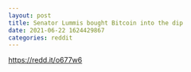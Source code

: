 ```yaml
--- 
layout: post 
title: Senator Lummis bought Bitcoin into the dip 
date: 2021-06-22 1624429867 
categories: reddit 
--- 
```

https://redd.it/o677w6